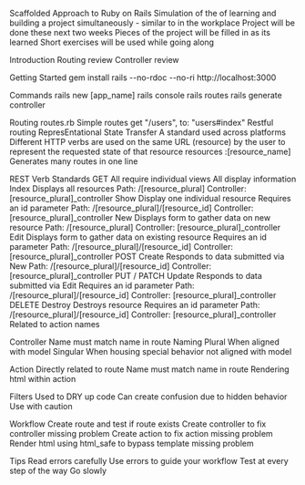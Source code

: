 
Scaffolded Approach to Ruby on Rails
Simulation of the of learning and building a project simultaneously - similar to in the workplace
Project will be done these next two weeks
Pieces of the project will be filled in as its learned
Short exercises will be used while going along

Introduction
Routing review
Controller review

Getting Started
gem install rails --no-rdoc --no-ri
http://localhost:3000

Commands
rails new [app_name]
rails console
rails routes
rails generate controller

Routing
routes.rb
Simple routes
get "/users", to: "users#index"
Restful routing
RepresEntational State Transfer
A standard used across platforms
Different HTTP verbs are used on the same URL (resource) by the user to represent the requested state of that resource
resources :[resource_name]
Generates many routes in one line

REST Verb Standards
GET
All require individual views
All display information
Index
Displays all resources
Path: /[resource_plural]
Controller: [resource_plural]_controller
Show
Display one individual resource
Requires an id parameter
Path: /[resource_plural]/[resource_id]
Controller: [resource_plural]_controller
New
Displays form to gather data on new resource
Path: /[resource_plural]
Controller: [resource_plural]_controller
Edit
Displays form to gather data on existing resource
Requires an id parameter
Path: /[resource_plural]/[resource_id]
Controller: [resource_plural]_controller
POST
Create
Responds to data submitted via New
Path: /[resource_plural]/[resource_id]
Controller: [resource_plural]_controller
PUT / PATCH
Update
Responds to data submitted via Edit
Requires an id parameter
Path: /[resource_plural]/[resource_id]
Controller: [resource_plural]_controller
DELETE
Destroy
Destroys resource
Requires an id parameter
Path: /[resource_plural]/[resource_id]
Controller: [resource_plural]_controller
Related to action names

Controller
Name must match name in route
Naming
Plural
When aligned with model
Singular
When housing special behavior not aligned with model

Action
Directly related to route
Name must match name in route
Rendering html within action

Filters
Used to DRY up code
Can create confusion due to hidden behavior
Use with caution

Workflow
Create route and test if route exists
Create controller to fix controller missing problem
Create action to fix action missing problem
Render html using html_safe to bypass template missing problem

Tips
Read errors carefully
Use errors to guide your workflow
Test at every step of the way
Go slowly
